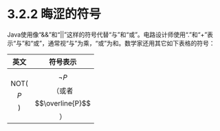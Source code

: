 # 3.2.2 晦涩的符号

Java使用像“&&”和“\|\|”这样的符号代替“与”和“或”。电路设计师使用“.”和“+”表示“与”和“或”，通常视“与”为乘，“或”为和。数学家还用其它如下表格的符号：

| 英文 | 符号表示 |
| :---: | :---: |
| NOT\( $$P$$ \) | $$\lnot P$$ （或者 $$\overline{P}$$ ） |


